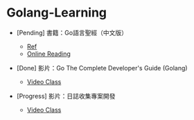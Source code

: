 # Golang-Learning

- [Pending] 書籍：Go語言聖經（中文版）
    - [Ref](https://github.com/gopl-zh/gopl-zh.github.com)
    - [Online Reading](https://gopl-zh.github.io/index.html)

- [Done] 影片：Go The Complete Developer's Guide (Golang)
    - [Video Class](https://www.udemy.com/course/go-the-complete-developers-guide/)

- [Progress] 影片：日誌收集專案開發
    - [Video Class](https://www.bilibili.com/video/BV1Df4y1C7o5/?spm_id_from=333.337.search-card.all.click&vd_source=b460056be82a032d2705b88b1da7e19b)
